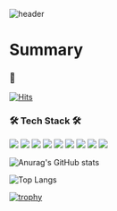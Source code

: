 ![header](https://capsule-render.vercel.app/api?type=wave&color=gradient&height=200&section=header&text=Preznt&fontSize=75&animation=fadeIn)

# Summary
### :penguin:

[![Hits](https://hits.seeyoufarm.com/api/count/incr/badge.svg?url=https%3A%2F%2Fgithub.com%2FPreznt%2Fhit-counter&count_bg=%2379C83D&title_bg=%23555555&icon=&icon_color=%23E7E7E7&title=hits&edge_flat=false)](https://hits.seeyoufarm.com)

<h3>🛠 Tech Stack 🛠</h3>
<div>
    <img src="https://img.shields.io/badge/HTML5-E34F26?style=flat-square&logo=Html5&logoColor=white"/>
    <img src="https://img.shields.io/badge/CSS3-1572B6?style=flat-square&logo=CSS3&logoColor=white"/>
    <img src="https://img.shields.io/badge/javascript-F7DF1E?style=flat-square&logo=JavaScript&logoColor=black"/>
    <img src="https://img.shields.io/badge/tailwindcss-06B6D4?style=flat-square&logo=tailwindcss&logoColor=white"/>
    <img src="https://img.shields.io/badge/React-092E20?style=flat-square&logo=React&logoColor=blue"/>
    <img src="https://img.shields.io/badge/Node.js-6DB33F?style=flat-square&logo=Node.js&logoColor=white"/>
    <img src="https://img.shields.io/badge/MySQL-06B6D4?style=flat-square&logo=MySQL&logoColor=white"/>
    <img src="https://img.shields.io/badge/Flutter-06B6D4?style=flat-square&logo=Flutter&logoColor=white"/>
    <img src="https://img.shields.io/badge/MySQL-06B6D4?style=flat-square&logo=tailwindcss&logoColor=white"/>
</div>


![Anurag's GitHub stats](https://github-readme-stats.vercel.app/api?username=Preznt&theme=dark)

![Top Langs](https://github-readme-stats.vercel.app/api/top-langs/?username=Preznt&theme=dark&layout=compact)

[![trophy](https://github-profile-trophy.vercel.app/?username=Preznt&theme=onedark&row=1)](https://github.com/ryo-ma/github-profile-trophy)
